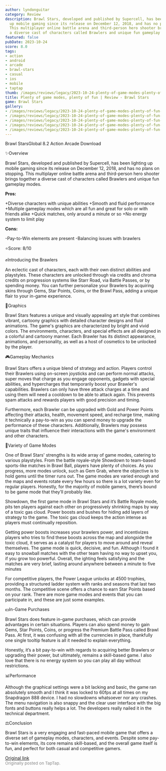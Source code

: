 ```yaml
---
author: lyndonguitar
category: Review
description: Brawl Stars, developed and published by Supercell, has been lighting
  up mobile gaming since its release on December 12, 2018, and has no plans on stopping.
  This multiplayer online battle arena and third-person hero shooter brings together
  a diverse cast of characters called Brawlers and unique fun gameplay modes.
featured: false
pubDate: 2023-10-24
score: 8.0
tags:
- action
- android
- arcade
- brawl-stars
- casual
- ios
- mobile
- taptap
thumb: /images/reviews/legacy/2023-10-24-plenty-of-game-modes-plenty-of-fun--review---brawl-stars-0.avif
title: Plenty of game modes, plenty of fun | Review - Brawl Stars
game: Brawl Stars
gallery:
- /images/reviews/legacy/2023-10-24-plenty-of-game-modes-plenty-of-fun--review---brawl-stars-0.avif
- /images/reviews/legacy/2023-10-24-plenty-of-game-modes-plenty-of-fun--review---brawl-stars-1.avif
- /images/reviews/legacy/2023-10-24-plenty-of-game-modes-plenty-of-fun--review---brawl-stars-2.avif
- /images/reviews/legacy/2023-10-24-plenty-of-game-modes-plenty-of-fun--review---brawl-stars-3.avif
- /images/reviews/legacy/2023-10-24-plenty-of-game-modes-plenty-of-fun--review---brawl-stars-4.avif
---
```

Brawl StarsGlobal
8.2
Action
Arcade
Download

✨Overview

Brawl Stars, developed and published by Supercell, has been lighting up mobile gaming since its release on December 12, 2018, and has no plans on stopping. This multiplayer online battle arena and third-person hero shooter brings together a diverse cast of characters called Brawlers and unique fun gameplay modes.


**Pros:**


+Diverse characters with unique abilities
+Smooth and fluid performance
+Multiple gameplay modes which are all fun and great for solo or with friends alike
+Quick matches, only around a minute or so
+No energy system to limit play


**Cons:**


-Pay-to-Win elements are present
-Balancing issues with brawlers

⭐️Score: 8/10

✊Introducing the Brawlers

An eclectic cast of characters, each with their own distinct abilities and playstyles. These characters are unlocked through via credits and chroma credits on progression systems like Starr Road, via Battle Passes, or by spending money. You can further personalize your Brawlers by acquiring skins through Gems, Star Points, Coins, or the Brawl Pass, adding a unique flair to your in-game experience.

🎨Graphics

Brawl Stars features a unique and visually appealing art style that combines vibrant, cartoony graphics with detailed character designs and fluid animations.  The game's graphics are characterized by bright and vivid colors. The environments, characters, and special effects are all designed in a colorful and cartoony manner. Each Brawler has its distinct appearance, animations, and personality, as well as a host of cosmetics to be unlocked by the player.

🎮Gameplay Mechanics

Brawl Stars offers a unique blend of strategy and action. Players control their Brawlers using on-screen joysticks and can perform normal attacks, super moves that charge as you engage opponents, gadgets with special abilities, and hypercharges that temporarily boost your Brawler's capabilities. Brawlers can only have three attack charges at a time and using them will need a cooldown to be able to attack again. This prevents spam attacks and rewards players with good precision and timing.

Furthermore, each Brawler can be upgraded with Gold and Power Points affecting their attacks, health, movement speed, and recharge time, making it technically a pay-to-win as you can spend money to upgrade the performance of these characters. Additionally, Brawlers may possess unique traits that influence their interactions with the game's environment and other characters.

📜Variety of Game Modes

One of Brawl Stars' strengths is its wide array of game modes, catering to various playstyles. From the battle royale-style Showdown to team-based sports-like matches in Brawl Ball, players have plenty of choices. As you progress, more modes unlock, such as Gem Grab, where the objective is to hold gems until the timer runs out. The game modes are varied enough and the maps and events rotate every few hours so there is a lot variety even for regular players. Honestly, for the majority of mobile gamers, there’s bound to be game mode that they’ll probably like.

Showdown, the first game mode in Brawl Stars and it’s Battle Royale mode, pits ten players against each other on progressively shrinking maps by way of a toxic gas cloud. Power boosts and bushes for hiding add layers of strategy to the game. The toxic gas cloud keeps the action intense as players must continually reposition.

Getting power boosts increases your brawlers power, and incentivizes players who tries to find these boosts across the map and alongside the toxic cloud, it serves as a catalyst for players to move around and reveal themselves. The game mode is quick, decisive, and fun. Although I found it easy to snowball matches with the other team having no way to upset you, if you grow too powerful.  Overall, the ighting feels satisfying and the matches are very brief, lasting around anywhere between a minute to five minutes

For competitive players, the Power League unlocks at 4500 trophies, providing a structured ladder system with ranks and seasons that last two months. The competitive scene offers a chance to earn Star Points based on your rank. There are more game modes and events that you can participate in, and these are just some examples.

💵In-Game Purchases

Brawl Stars does feature in-game purchases, which can provide advantages in certain situations. Players can also spend money to gain  Gems, Star Points, Coins, or progress the Premium Battle Pass called Brawl Pass.  At first, it was confusing with all the currencies in place, thankfully one single tooltip feature is all it needed to explain everything.

Honestly, it’s a bit pay-to-win with regards to acquiring better Brawlers or upgrading their power, but ultimately, remains a skill-based game.  I also love that there is no energy system so you can play all day without restrictions.

📊Performance

Although the graphical settings were a bit lacking and basic, the game ran absolutely smooth and I think it was locked to 60fps at all times on my Snapdragon 888 device. I had no slowdowns whatsoever nor any crashes. The menu navigation is also snappy and the clear user interface with the big fonts and buttons really helps a lot. The developers really nailed it in the technical department.

⚖️Conclusion

Brawl Stars is a very engaging and fast-paced mobile game that offers a diverse set of gameplay modes, characters, and events. Despite some pay-to-win elements, its core remains skill-based, and the overall game itself is fun, and perfect for both casual and competitive gamers.

[Original link](https://www.taptap.io/post/6468998)<br><span style="font-size: 0.95em; color: #888;">Originally posted on TapTap.</span>
